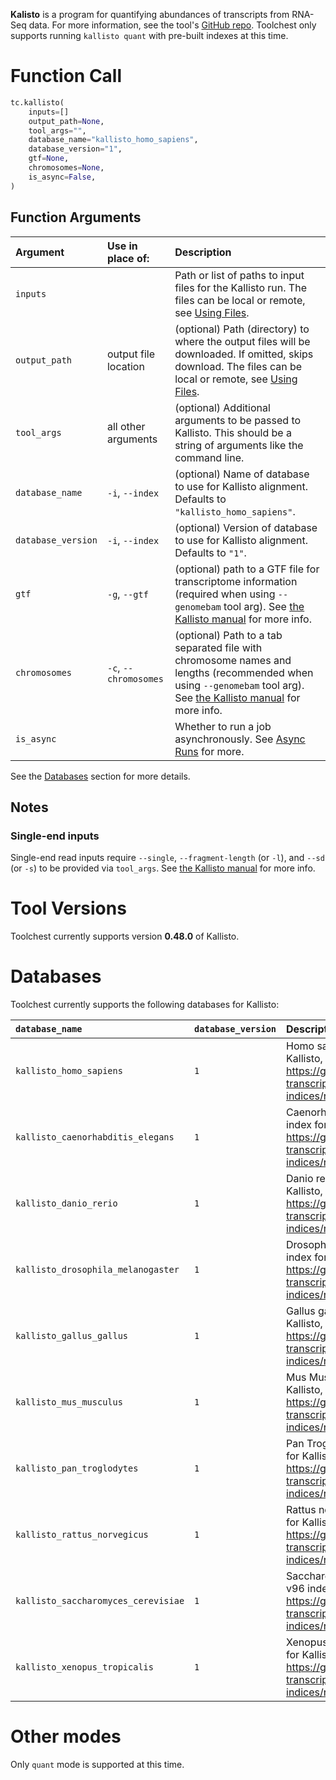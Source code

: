 **Kalisto** is a program for quantifying abundances of transcripts from RNA-Seq data. For more information, see the 
tool's [GitHub repo](https://github.com/pachterlab/kallisto). Toolchest only supports running `kallisto quant` with 
pre-built indexes at this time.

# Function Call

```python
tc.kallisto(
  	inputs=[]
  	output_path=None,
  	tool_args="",
  	database_name="kallisto_homo_sapiens",
  	database_version="1",
  	gtf=None, 
  	chromosomes=None,
  	is_async=False,
)
```

## Function Arguments

| Argument           | Use in place of:      | Description                                                                                                                                                                                                              |
| :----------------- | :-------------------- | :----------------------------------------------------------------------------------------------------------------------------------------------------------------------------------------------------------------------- |
| `inputs`           |                       | Path or list of paths to input files for the Kallisto run. The files can be local or remote, see [Using Files](../../getting-started/using-files.md).                                            |
| `output_path`      | output file location  | (optional) Path (directory) to where the output files will be downloaded. If omitted, skips download. The files can be local or remote, see [Using Files](../../getting-started/using-files.md). |
| `tool_args`        | all other arguments   | (optional) Additional arguments to be passed to Kallisto. This should be a string of arguments like the command line.                                                                                                    |
| `database_name`    | `-i`, `--index`       | (optional) Name of database to use for Kallisto alignment. Defaults to `"kallisto_homo_sapiens"`.                                                                                                                        |
| `database_version` | `-i`, `--index`       | (optional) Version of database to use for Kallisto alignment. Defaults to `"1"`.                                                                                                                                         |
| `gtf`              | `-g`, `--gtf`         | (optional) path to a GTF file for transcriptome information (required when using `--genomebam` tool arg). See [the Kallisto manual](http://pachterlab.github.io/kallisto/manual.html) for more info.                     |
| `chromosomes`      | `-c`, `--chromosomes` | (optional) Path to a tab separated file with chromosome names and lengths (recommended when using `--genomebam` tool arg). See [the Kallisto manual](http://pachterlab.github.io/kallisto/manual.html) for more info.    |
| `is_async`         |                       | Whether to run a job asynchronously.  See [Async Runs](../../feature-reference/async-runs.md) for more.                                                                                                                                  |

See the [Databases](#databases) section for more details.

## Notes

### Single-end inputs

Single-end read inputs require `--single`, `--fragment-length` (or `-l`), and `--sd` (or `-s`) to be provided via  `tool_args`. See [the Kallisto manual](http://pachterlab.github.io/kallisto/manual.html) for more info.

# Tool Versions

Toolchest currently supports version **0.48.0** of Kallisto.

# Databases

Toolchest currently supports the following databases for Kallisto:

| `database_name`                     | `database_version` | Description                                                                                                                                                  |
| :---------------------------------- | :----------------- | :----------------------------------------------------------------------------------------------------------------------------------------------------------- |
| `kallisto_homo_sapiens`             | `1`                | Homo sapiens Ensembl v96 index for Kallisto, pulled from <https://github.com/pachterlab/kallisto-transcriptome-indices/releases/tag/ensembl-96>.             |
| `kallisto_caenorhabditis_elegans`   | `1`                | Caenorhabditis elegans Ensembl v96 index for Kallisto, pulled from <https://github.com/pachterlab/kallisto-transcriptome-indices/releases/tag/ensembl-96>.   |
| `kallisto_danio_rerio`              | `1`                | Danio rerio Ensembl v96 index for Kallisto, pulled from <https://github.com/pachterlab/kallisto-transcriptome-indices/releases/tag/ensembl-96>.              |
| `kallisto_drosophila_melanogaster`  | `1`                | Drosophila melanogaster Ensembl v96 index for Kallisto, pulled from <https://github.com/pachterlab/kallisto-transcriptome-indices/releases/tag/ensembl-96>.  |
| `kallisto_gallus_gallus`            | `1`                | Gallus gallus Ensembl v96 index for Kallisto, pulled from <https://github.com/pachterlab/kallisto-transcriptome-indices/releases/tag/ensembl-96>.            |
| `kallisto_mus_musculus`             | `1`                | Mus Musculus Ensembl v96 index for Kallisto, pulled from <https://github.com/pachterlab/kallisto-transcriptome-indices/releases/tag/ensembl-96>.             |
| `kallisto_pan_troglodytes`          | `1`                | Pan Troglodytes Ensembl v96 index for Kallisto, pulled from <https://github.com/pachterlab/kallisto-transcriptome-indices/releases/tag/ensembl-96>.          |
| `kallisto_rattus_norvegicus`        | `1`                | Rattus norvegicus Ensembl v96 index for Kallisto, pulled from <https://github.com/pachterlab/kallisto-transcriptome-indices/releases/tag/ensembl-96>.        |
| `kallisto_saccharomyces_cerevisiae` | `1`                | Saccharomyces cerevisiae Ensembl v96 index for Kallisto, pulled from <https://github.com/pachterlab/kallisto-transcriptome-indices/releases/tag/ensembl-96>. |
| `kallisto_xenopus_tropicalis`       | `1`                | Xenopus tropicalis Ensembl v96 index for Kallisto, pulled from <https://github.com/pachterlab/kallisto-transcriptome-indices/releases/tag/ensembl-96>.       |

# Other modes

Only `quant` mode is supported at this time.